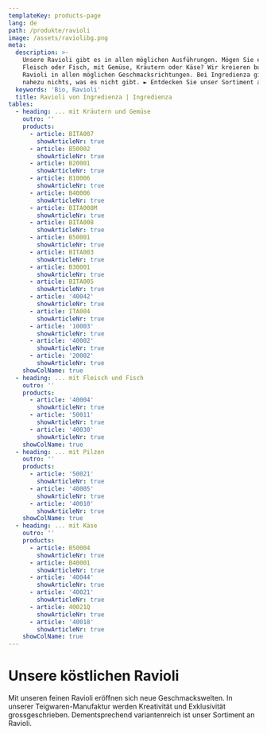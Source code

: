 ```yaml
---
templateKey: products-page
lang: de
path: /produkte/ravioli
image: /assets/raviolibg.png
meta:
  description: >-
    Unsere Ravioli gibt es in allen möglichen Ausführungen. Mögen Sie es mit
    Fleisch oder Fisch, mit Gemüse, Kräutern oder Käse? Wir kreieren bunte
    Ravioli in allen möglichen Geschmacksrichtungen. Bei Ingredienza gibt es
    nahezu nichts, was es nicht gibt. ► Entdecken Sie unser Sortiment an Ravioli
  keywords: 'Bio, Ravioli'
  title: Ravioli von Ingredienza | Ingredienza
tables:
  - heading: ... mit Kräutern und Gemüse
    outro: ''
    products:
      - article: BITA007
        showArticleNr: true
      - article: B50002
        showArticleNr: true
      - article: B20001
        showArticleNr: true
      - article: B10006
        showArticleNr: true
      - article: B40006
        showArticleNr: true
      - article: BITA008M
        showArticleNr: true
      - article: BITA008
        showArticleNr: true
      - article: B50001
        showArticleNr: true
      - article: BITA003
        showArticleNr: true
      - article: B30001
        showArticleNr: true
      - article: BITA005
        showArticleNr: true
      - article: '40042'
        showArticleNr: true
      - article: ITA004
        showArticleNr: true
      - article: '10003'
        showArticleNr: true
      - article: '40002'
        showArticleNr: true
      - article: '20002'
        showArticleNr: true
    showColName: true
  - heading: ... mit Fleisch und Fisch
    outro: ''
    products:
      - article: '40004'
        showArticleNr: true
      - article: '50011'
        showArticleNr: true
      - article: '40030'
        showArticleNr: true
    showColName: true
  - heading: ... mit Pilzen
    outro: ''
    products:
      - article: '50021'
        showArticleNr: true
      - article: '40005'
        showArticleNr: true
      - article: '40010'
        showArticleNr: true
    showColName: true
  - heading: ... mit Käse
    outro: ''
    products:
      - article: B50004
        showArticleNr: true
      - article: B40001
        showArticleNr: true
      - article: '40044'
        showArticleNr: true
      - article: '40021'
        showArticleNr: true
      - article: 40021Q
        showArticleNr: true
      - article: '40018'
        showArticleNr: true
    showColName: true
---
```


# Unsere köstlichen Ravioli

Mit unseren feinen Ravioli eröffnen sich neue Geschmackswelten. In unserer
Teigwaren-Manufaktur werden Kreativität und Exklusivität grossgeschrieben.
Dementsprechend variantenreich ist unser Sortiment an Ravioli.
